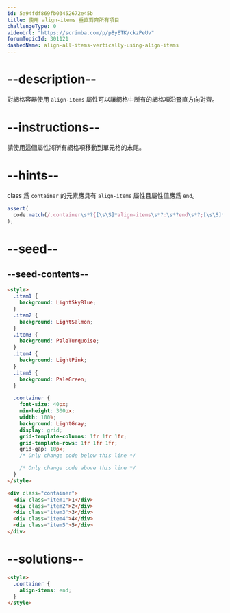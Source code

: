 ```yaml
---
id: 5a94fdf869fb03452672e45b
title: 使用 align-items 垂直對齊所有項目
challengeType: 0
videoUrl: "https://scrimba.com/p/pByETK/ckzPeUv"
forumTopicId: 301121
dashedName: align-all-items-vertically-using-align-items
---
```


# --description--

對網格容器使用 `align-items` 屬性可以讓網格中所有的網格項沿豎直方向對齊。

# --instructions--

請使用這個屬性將所有網格項移動到單元格的末尾。

# --hints--

class 爲 `container` 的元素應具有 `align-items` 屬性且屬性值應爲 `end`。

```js
assert(
  code.match(/.container\s*?{[\s\S]*align-items\s*?:\s*?end\s*?;[\s\S]*}/gi)
);
```

# --seed--

## --seed-contents--

```html
<style>
  .item1 {
    background: LightSkyBlue;
  }
  .item2 {
    background: LightSalmon;
  }
  .item3 {
    background: PaleTurquoise;
  }
  .item4 {
    background: LightPink;
  }
  .item5 {
    background: PaleGreen;
  }

  .container {
    font-size: 40px;
    min-height: 300px;
    width: 100%;
    background: LightGray;
    display: grid;
    grid-template-columns: 1fr 1fr 1fr;
    grid-template-rows: 1fr 1fr 1fr;
    grid-gap: 10px;
    /* Only change code below this line */

    /* Only change code above this line */
  }
</style>

<div class="container">
  <div class="item1">1</div>
  <div class="item2">2</div>
  <div class="item3">3</div>
  <div class="item4">4</div>
  <div class="item5">5</div>
</div>
```

# --solutions--

```html
<style>
  .container {
    align-items: end;
  }
</style>
```
